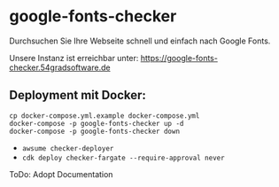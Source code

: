 # google-fonts-checker
Durchsuchen Sie Ihre Webseite schnell und einfach nach Google Fonts.

Unsere Instanz ist erreichbar unter: https://google-fonts-checker.54gradsoftware.de

## Deployment mit Docker:
```
cp docker-compose.yml.example docker-compose.yml
docker-compose -p google-fonts-checker up -d
docker-compose -p google-fonts-checker down
```

- `awsume checker-deployer`
- `cdk deploy checker-fargate --require-approval never`

ToDo: Adopt Documentation
